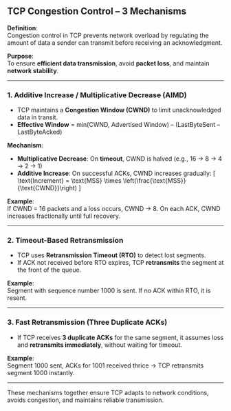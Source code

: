 

## TCP Congestion Control – 3 Mechanisms

**Definition**:  
Congestion control in TCP prevents network overload by regulating the amount of data a sender can transmit before receiving an acknowledgment.

**Purpose**:  
To ensure **efficient data transmission**, avoid **packet loss**, and maintain **network stability**.

---

### 1. **Additive Increase / Multiplicative Decrease (AIMD)**

- TCP maintains a **Congestion Window (CWND)** to limit unacknowledged data in transit.
- **Effective Window** = min(CWND, Advertised Window) – (LastByteSent – LastByteAcked)

**Mechanism**:
- **Multiplicative Decrease**: On **timeout**, CWND is halved (e.g., 16 → 8 → 4 → 2 → 1)
- **Additive Increase**: On successful ACKs, CWND increases gradually:
  \[
  \text{Increment} = \text{MSS} \times \left(\frac{\text{MSS}}{\text{CWND}}\right)
  \]

**Example**:  
If CWND = 16 packets and a loss occurs, CWND → 8. On each ACK, CWND increases fractionally until full recovery.

---

### 2. **Timeout-Based Retransmission**

- TCP uses **Retransmission Timeout (RTO)** to detect lost segments.
- If ACK not received before RTO expires, TCP **retransmits** the segment at the front of the queue.

**Example**:  
Segment with sequence number 1000 is sent. If no ACK within RTO, it is resent.

---

### 3. **Fast Retransmission (Three Duplicate ACKs)**

- If TCP receives **3 duplicate ACKs** for the same segment, it assumes loss and **retransmits immediately**, without waiting for timeout.

**Example**:  
Segment 1000 sent, ACKs for 1001 received thrice → TCP retransmits segment 1000 instantly.

---

These mechanisms together ensure TCP adapts to network conditions, avoids congestion, and maintains reliable transmission.


